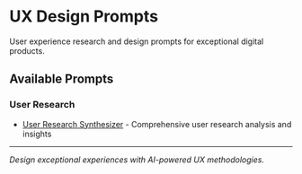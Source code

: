 # UX Design Prompts

User experience research and design prompts for exceptional digital products.

## Available Prompts

### User Research
- [User Research Synthesizer](./user-research-synthesizer.md) - Comprehensive user research analysis and insights

---

*Design exceptional experiences with AI-powered UX methodologies.*